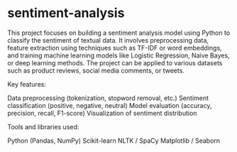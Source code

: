 # sentiment-analysis
This project focuses on building a sentiment analysis model using Python to classify the sentiment of textual data. It involves preprocessing data, feature extraction using techniques such as TF-IDF or word embeddings, and training machine learning models like Logistic Regression, Naive Bayes, or deep learning methods. The project can be applied to various datasets such as product reviews, social media comments, or tweets.

Key features:

Data preprocessing (tokenization, stopword removal, etc.)
Sentiment classification (positive, negative, neutral)
Model evaluation (accuracy, precision, recall, F1-score)
Visualization of sentiment distribution

Tools and libraries used:

Python (Pandas, NumPy)
Scikit-learn
NLTK / SpaCy
Matplotlib / Seaborn
